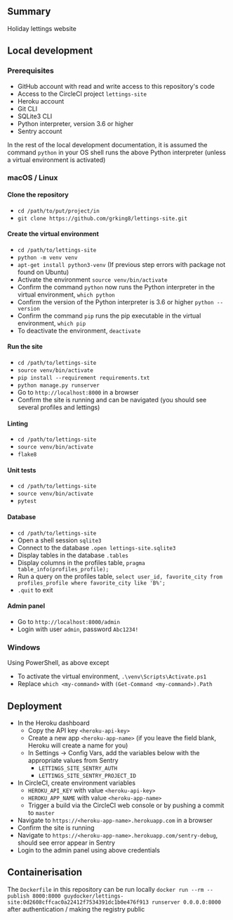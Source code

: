 ## Summary

Holiday lettings website

## Local development

### Prerequisites

- GitHub account with read and write access to this repository's code
- Access to the CircleCI project `lettings-site`
- Heroku account
- Git CLI
- SQLite3 CLI
- Python interpreter, version 3.6 or higher
- Sentry account

In the rest of the local development documentation, it is assumed the command `python` in 
your OS shell runs the above Python interpreter (unless a virtual environment is activated)



### macOS / Linux

#### Clone the repository

- `cd /path/to/put/project/in`
- `git clone https://github.com/grking8/lettings-site.git`

#### Create the virtual environment

- `cd /path/to/lettings-site`
- `python -m venv venv`
- `apt-get install python3-venv` (If previous step errors with package not found on Ubuntu)
- Activate the environment `source venv/bin/activate`
- Confirm the command `python` now runs the Python interpreter in the virtual environment,
`which python`
- Confirm the version of the Python interpreter is 3.6 or higher `python --version`
- Confirm the command `pip` runs the pip executable in the virtual environment, `which pip`
- To deactivate the environment, `deactivate`

#### Run the site

- `cd /path/to/lettings-site`
- `source venv/bin/activate`
- `pip install --requirement requirements.txt`
- `python manage.py runserver`
- Go to `http://localhost:8000` in a browser
- Confirm the site is running and can be navigated (you should see several profiles and lettings)

#### Linting

- `cd /path/to/lettings-site`
- `source venv/bin/activate`
- `flake8`

#### Unit tests

- `cd /path/to/lettings-site`
- `source venv/bin/activate`
- `pytest`

#### Database

- `cd /path/to/lettings-site`
- Open a shell session `sqlite3`
- Connect to the database `.open lettings-site.sqlite3`
- Display tables in the database `.tables`
- Display columns in the profiles table, `pragma table_info(profiles_profile);`
- Run a query on the profiles table, `select user_id, favorite_city from profiles_profile where favorite_city like 'B%';`
- `.quit` to exit

#### Admin panel

- Go to `http://localhost:8000/admin`
- Login with user `admin`, password `Abc1234!`

### Windows

Using PowerShell, as above except

- To activate the virtual environment, `.\venv\Scripts\Activate.ps1` 
- Replace `which <my-command>` with `(Get-Command <my-command>).Path`

## Deployment

- In the Heroku dashboard
    - Copy the API key `<heroku-api-key>`
    - Create a new app `<heroku-app-name>` (if you leave the field blank, Heroku will create a
    name for you)
    - In Settings -> Config Vars, add the variables below with the appropriate values from Sentry
        - `LETTINGS_SITE_SENTRY_AUTH`
        - `LETTINGS_SITE_SENTRY_PROJECT_ID`
- In CircleCI, create environment variables
    - `HEROKU_API_KEY` with value `<heroku-api-key>`
    - `HEROKU_APP_NAME` with value `<heroku-app-name>`
    - Trigger a build via the CircleCI web console or by pushing a commit to `master`
- Navigate to `https://<heroku-app-name>.herokuapp.com` in a browser
- Confirm the site is running
- Navigate to `https://<heroku-app-name>.herokuapp.com/sentry-debug`, should see error appear
in Sentry
- Login to the admin panel using above credentials

## Containerisation

The `Dockerfile` in this repository can be run locally `docker run --rm --publish 8000:8000 guydocker/lettings-site:0d2608cffcac0a22412f7534391dc1b0e476f913 runserver 0.0.0.0:8000` after authentication / making the registry public
